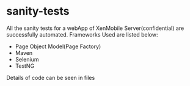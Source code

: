 # sanity-tests

All the sanity tests for a webApp of XenMobile Server(confidential) are successfully automated.
Frameworks Used are listed below:

- Page Object Model(Page Factory)
- Maven
- Selenium
- TestNG

Details of code can be seen in files
